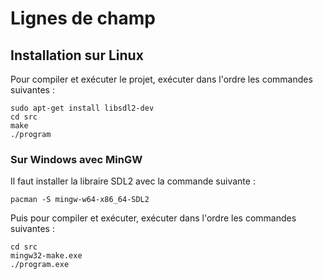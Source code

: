 # Lignes de champ

## Installation sur Linux

Pour compiler et exécuter le projet, exécuter dans l'ordre les commandes suivantes :

```
sudo apt-get install libsdl2-dev
cd src
make
./program
```

### Sur Windows avec MinGW

Il faut installer la libraire SDL2 avec la commande suivante :

```
pacman -S mingw-w64-x86_64-SDL2
```

Puis pour compiler et exécuter, exécuter dans l'ordre les commandes suivantes :

```
cd src
mingw32-make.exe
./program.exe
```
